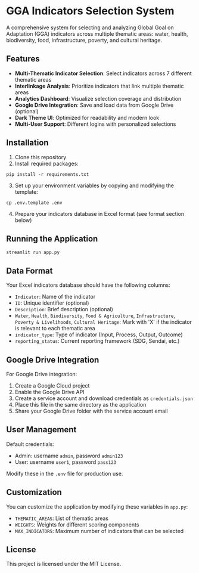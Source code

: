 # GGA Indicators Selection System

A comprehensive system for selecting and analyzing Global Goal on Adaptation (GGA) indicators across multiple thematic areas: water, health, biodiversity, food, infrastructure, poverty, and cultural heritage.

## Features

- **Multi-Thematic Indicator Selection**: Select indicators across 7 different thematic areas
- **Interlinkage Analysis**: Prioritize indicators that link multiple thematic areas
- **Analytics Dashboard**: Visualize selection coverage and distribution
- **Google Drive Integration**: Save and load data from Google Drive (optional)
- **Dark Theme UI**: Optimized for readability and modern look
- **Multi-User Support**: Different logins with personalized selections

## Installation

1. Clone this repository
2. Install required packages:
```
pip install -r requirements.txt
```
3. Set up your environment variables by copying and modifying the template:
```
cp .env.template .env
```
4. Prepare your indicators database in Excel format (see format section below)

## Running the Application

```
streamlit run app.py
```

## Data Format

Your Excel indicators database should have the following columns:

- `Indicator`: Name of the indicator
- `ID`: Unique identifier (optional)
- `Description`: Brief description (optional)
- `Water`, `Health`, `Biodiversity`, `Food & Agriculture`, `Infrastructure`, `Poverty & Livelihoods`, `Cultural Heritage`: Mark with 'X' if the indicator is relevant to each thematic area
- `indicator_type`: Type of indicator (Input, Process, Output, Outcome)
- `reporting_status`: Current reporting framework (SDG, Sendai, etc.)

## Google Drive Integration

For Google Drive integration:

1. Create a Google Cloud project
2. Enable the Google Drive API
3. Create a service account and download credentials as `credentials.json`
4. Place this file in the same directory as the application
5. Share your Google Drive folder with the service account email

## User Management

Default credentials:
- Admin: username `admin`, password `admin123`
- User: username `user1`, password `pass123`

Modify these in the `.env` file for production use.

## Customization

You can customize the application by modifying these variables in `app.py`:

- `THEMATIC_AREAS`: List of thematic areas
- `WEIGHTS`: Weights for different scoring components
- `MAX_INDICATORS`: Maximum number of indicators that can be selected

## License

This project is licensed under the MIT License.